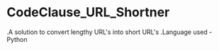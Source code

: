 # CodeClause_URL_Shortner
.A solution to convert lengthy URL's into short URL's
.Language used -Python
